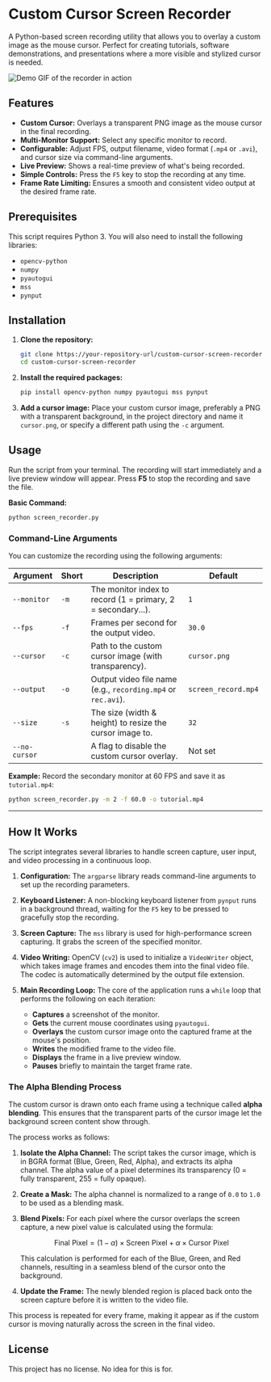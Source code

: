 # Custom Cursor Screen Recorder

A Python-based screen recording utility that allows you to overlay a custom image as the mouse cursor. Perfect for creating tutorials, software demonstrations, and presentations where a more visible and stylized cursor is needed.

![Demo GIF of the recorder in action](https-placeholder-for-your-demo.gif)

## Features

-   **Custom Cursor:** Overlays a transparent PNG image as the mouse cursor in the final recording.
-   **Multi-Monitor Support:** Select any specific monitor to record.
-   **Configurable:** Adjust FPS, output filename, video format (`.mp4` or `.avi`), and cursor size via command-line arguments.
-   **Live Preview:** Shows a real-time preview of what's being recorded.
-   **Simple Controls:** Press the `F5` key to stop the recording at any time.
-   **Frame Rate Limiting:** Ensures a smooth and consistent video output at the desired frame rate.

## Prerequisites

This script requires Python 3. You will also need to install the following libraries:

-   `opencv-python`
-   `numpy`
-   `pyautogui`
-   `mss`
-   `pynput`

## Installation

1.  **Clone the repository:**
    ```bash
    git clone https://your-repository-url/custom-cursor-screen-recorder.git
    cd custom-cursor-screen-recorder
    ```

2.  **Install the required packages:**
    ```bash
    pip install opencv-python numpy pyautogui mss pynput
    ```

3.  **Add a cursor image:**
    Place your custom cursor image, preferably a PNG with a transparent background, in the project directory and name it `cursor.png`, or specify a different path using the `-c` argument.

## Usage

Run the script from your terminal. The recording will start immediately and a live preview window will appear. Press **F5** to stop the recording and save the file.

**Basic Command:**
```bash
python screen_recorder.py
```

### Command-Line Arguments

You can customize the recording using the following arguments:

| Argument          | Short | Description                                                   | Default              |
| ----------------- | ----- | ------------------------------------------------------------- | -------------------- |
| `--monitor`       | `-m`  | The monitor index to record (1 = primary, 2 = secondary...).  | `1`                  |
| `--fps`           | `-f`  | Frames per second for the output video.                       | `30.0`               |
| `--cursor`        | `-c`  | Path to the custom cursor image (with transparency).          | `cursor.png`         |
| `--output`        | `-o`  | Output video file name (e.g., `recording.mp4` or `rec.avi`).  | `screen_record.mp4`  |
| `--size`          | `-s`  | The size (width & height) to resize the cursor image to.      | `32`                 |
| `--no-cursor`     |       | A flag to disable the custom cursor overlay.                  | Not set              |

**Example:** Record the secondary monitor at 60 FPS and save it as `tutorial.mp4`:
```bash
python screen_recorder.py -m 2 -f 60.0 -o tutorial.mp4
```

---

## How It Works

The script integrates several libraries to handle screen capture, user input, and video processing in a continuous loop.

1.  **Configuration:** The `argparse` library reads command-line arguments to set up the recording parameters.

2.  **Keyboard Listener:** A non-blocking keyboard listener from `pynput` runs in a background thread, waiting for the `F5` key to be pressed to gracefully stop the recording.

3.  **Screen Capture:** The `mss` library is used for high-performance screen capturing. It grabs the screen of the specified monitor.

4.  **Video Writing:** OpenCV (`cv2`) is used to initialize a `VideoWriter` object, which takes image frames and encodes them into the final video file. The codec is automatically determined by the output file extension.

5.  **Main Recording Loop:** The core of the application runs a `while` loop that performs the following on each iteration:
    * **Captures** a screenshot of the monitor.
    * **Gets** the current mouse coordinates using `pyautogui`.
    * **Overlays** the custom cursor image onto the captured frame at the mouse's position.
    * **Writes** the modified frame to the video file.
    * **Displays** the frame in a live preview window.
    * **Pauses** briefly to maintain the target frame rate.

### The Alpha Blending Process

The custom cursor is drawn onto each frame using a technique called **alpha blending**. This ensures that the transparent parts of the cursor image let the background screen content show through.



The process works as follows:
1.  **Isolate the Alpha Channel:** The script takes the cursor image, which is in BGRA format (Blue, Green, Red, Alpha), and extracts its alpha channel. The alpha value of a pixel determines its transparency (0 = fully transparent, 255 = fully opaque).
2.  **Create a Mask:** The alpha channel is normalized to a range of `0.0` to `1.0` to be used as a blending mask.
3.  **Blend Pixels:** For each pixel where the cursor overlaps the screen capture, a new pixel value is calculated using the formula:

    $$
    \text{Final Pixel} = (1 - \alpha) \times \text{Screen Pixel} + \alpha \times \text{Cursor Pixel}
    $$

    This calculation is performed for each of the Blue, Green, and Red channels, resulting in a seamless blend of the cursor onto the background.

4.  **Update the Frame:** The newly blended region is placed back onto the screen capture before it is written to the video file.

This process is repeated for every frame, making it appear as if the custom cursor is moving naturally across the screen in the final video.

## License

This project has no license. No idea for this is for.
